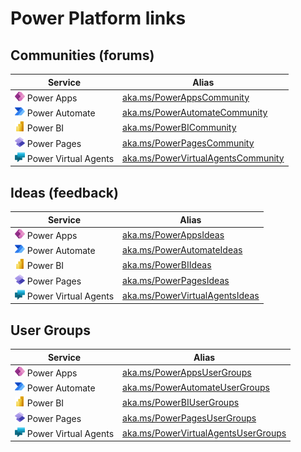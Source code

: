 # Power Platform links

## Communities (forums)
| **Service** | **Alias** |
|------------|---------------------------------------------|
| <img alt="Power Apps icon" src="https://github.com/timmayo/community/blob/main/images/PowerApps.svg" width="16px"> Power Apps | [aka.ms/PowerAppsCommunity](https://aka.ms/PowerAppsCommunity) |
| <img alt="Power Automate icon" src="https://github.com/timmayo/community/blob/main/images/PowerAutomate.svg" width="16px"> Power Automate | [aka.ms/PowerAutomateCommunity](https://aka.ms/PowerAutomateCommunity) |
| <img alt="Power BI icon" src="https://github.com/timmayo/community/blob/main/images/PowerBI.svg" width="16px"> Power BI | [aka.ms/PowerBICommunity](https://aka.ms/PowerBICommunity) |
| <img alt="Power Pages icon" src="https://github.com/timmayo/community/blob/main/images/PowerPages.svg" width="16px"> Power Pages | [aka.ms/PowerPagesCommunity](https://aka.ms/PowerPagesCommunity) |
| <img alt="Power Virtual Agents icon" src="https://github.com/timmayo/community/blob/main/images/PowerVirtualAgents.svg" width="16px"> Power Virtual Agents | [aka.ms/PowerVirtualAgentsCommunity](https://aka.ms/PowerVirtualAgentsCommunity) |

## Ideas (feedback)
| **Service** | **Alias** |
|------------|---------------------------------------------|
| <img alt="Power Apps icon" src="https://github.com/timmayo/community/blob/main/PowerApps.svg" width="16px"> Power Apps | [aka.ms/PowerAppsIdeas](https://aka.ms/PowerAppsIdeas) |
| <img alt="Power Automate icon" src="https://github.com/timmayo/community/blob/main/PowerAutomate.svg" width="16px"> Power Automate | [aka.ms/PowerAutomateIdeas](https://aka.ms/PowerAutomateIdeas) |
| <img alt="Power BI icon" src="https://github.com/timmayo/community/blob/main/PowerBI.svg" width="16px"> Power BI | [aka.ms/PowerBIIdeas](https://aka.ms/PowerBIIdeas) |
| <img alt="Power Pages icon" src="https://github.com/timmayo/community/blob/main/PowerPages.svg" width="16px"> Power Pages | [aka.ms/PowerPagesIdeas](https://aka.ms/PowerPagesIdeas) |
| <img alt="Power Virtual Agents icon" src="https://github.com/timmayo/community/blob/main/PowerVirtualAgents.svg" width="16px"> Power Virtual Agents | [aka.ms/PowerVirtualAgentsIdeas](https://aka.ms/PowerVirtualAgentsIdeas) |

## User Groups
| **Service** | **Alias** |
|------------|---------------------------------------------|
| <img alt="Power Apps icon" src="https://github.com/timmayo/community/blob/main/PowerApps.svg" width="16px"> Power Apps | [aka.ms/PowerAppsUserGroups](https://aka.ms/PowerAppsUserGroups) |
| <img alt="Power Automate icon" src="https://github.com/timmayo/community/blob/main/PowerAutomate.svg" width="16px"> Power Automate | [aka.ms/PowerAutomateUserGroups](https://aka.ms/PowerAutomateUserGroups) |
| <img alt="Power BI icon" src="https://github.com/timmayo/community/blob/main/PowerBI.svg" width="16px"> Power BI | [aka.ms/PowerBIUserGroups](https://aka.ms/PowerBIUserGroups) |
| <img alt="Power Pages icon" src="https://github.com/timmayo/community/blob/main/PowerPages.svg" width="16px"> Power Pages | [aka.ms/PowerPagesUserGroups](https://aka.ms/PowerPagesUserGroups) |
| <img alt="Power Virtual Agents icon" src="https://github.com/timmayo/community/blob/main/PowerVirtualAgents.svg" width="16px"> Power Virtual Agents | [aka.ms/PowerVirtualAgentsUserGroups](https://aka.ms/PowerVirtualAgentsUserGroups) |

